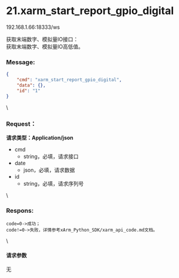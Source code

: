 # 21.xarm\_start\_report\_gpio\_digital

192.168.1.66:18333/ws

获取末端数字、模拟量IO接口：\
获取末端数字、模拟量IO高低值。

### Message: <a href="#message" id="message"></a>

```json
{
    "cmd": "xarm_start_report_gpio_digital",
    "data": {},
    "id": "1"
}
```

\


### Request： <a href="#request" id="request"></a>

**请求类型：Application/json**

* cmd
  * string，必填，请求接口
* date
  * json，必填，请求数据
* id
  * string，必填，请求序列号

\


### Respons: <a href="#respons" id="respons"></a>

```
code=0->成功；
code!=0->失败，详情参考xArm_Python_SDK/xarm_api_code.md文档。
```

\


#### 请求参数

无
